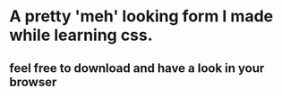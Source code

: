 # A pretty 'meh' looking form I made while learning css.
## feel free to download and have a look in your browser
